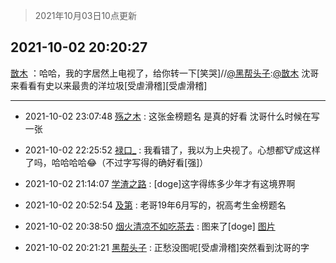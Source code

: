 > 2021年10月03日10点更新
<link rel="stylesheet" href="https://cdn.jsdelivr.net/gh/taotie6/sampleJSON@main/css/photo_show.css">
<meta name="referrer" content="no-referrer" />


 ## 2021-10-02 20:20:27 

 [㪚木](https://www.coolapk.com/feed/30417742?shareKey=NWRhNmMyOWJlNWUxNjE1ODU5OTA~) ：哈哈，我的字居然上电视了，给你转一下[笑哭]//<a class="feed-link-uname" href="/u/黑帮头子">@黑帮头子</a>:<a class="feed-link-uname" href="/u/㪚木">@㪚木</a> 沈哥来看看有史以来最贵的洋垃圾[受虐滑稽][受虐滑稽] 

<div class="album">
</div>

 ------- 

- 2021-10-02 23:07:48 [殇之木](uid=1085570) : 这张金榜题名 是真的好看  沈哥什么时候在写一张 

- 2021-10-02 22:25:52 [禄口_](uid=1005884) : 我看错了，我以为上央视了。心想都🐮成这样了吗，哈哈哈哈😂（不过字写得的确好看[强]） 

- 2021-10-02 21:14:07 [学渣之路](uid=935369) : [doge]这字得练多少年才有这境界啊 

- 2021-10-02 20:52:54 [及第](uid=1119990) : 老哥19年6月写的，祝高考生金榜题名 

- 2021-10-02 20:38:50 [烟火清凉不如吃茶去](uid=4279524) : 图来了[doge] [图片](http://image.coolapk.com/feed/2020/0423/09/1936170_a5374219_4717_011@1440x1920.jpeg)

- 2021-10-02 20:21:21 [黑帮头子](uid=2838832) : 正愁没图呢[受虐滑稽]突然看到沈哥的字 

